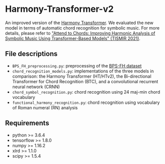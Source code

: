 # Harmony-Transformer-v2

An improved version of the [Harmony Transformer](https://github.com/Tsung-Ping/Harmony-Transformer). We evaluated the new model in terms of automatic chord recognition for symbolic music. For more details, please refer to ["Attend to Chords: Improving Harmonic Analysis of Symbolic Music Using Transformer-Based Models" (TISMIR 2021)](https://transactions.ismir.net/articles/10.5334/tismir.65/).

## File descriptions
 * `BPS_FH_preprocessing.py`: preprocessing of the [BPS-FH dataset](https://github.com/Tsung-Ping/functional-harmony)
 * `chord_recognition_models.py`: implementations of the three models in comparison: the Harmony Transformer (HT/HTv2), the Bi-directional Transformer for Chord Recognition (BTC), and a convolutional recurrent neural network (CRNN)
 * `chord_symbol_recognition.py`: chord recognition using 24 maj-min chord vocabulary 
 * `functional_harmony_recognition.py`:  chord recognition using vocabulary of Roman numeral (RN) analysis

## Requirements
 * python >= 3.6.4
 * tensorflow >= 1.8.0
 * numpy >= 1.16.2
 * xlrd >= 1.1.0
 * scipy >= 1.5.4

